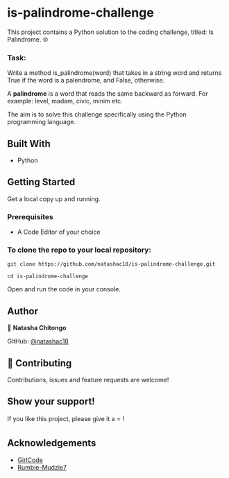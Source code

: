 # is-palindrome-challenge

This project contains a Python solution to the coding challenge, titled: Is Palindrome. :nerd_face:

###  Task:

Write a method is_palindrome(word) that takes in a string word and returns True if the word is a palendrome, and False, otherwise.

A **palindrome** is a word that reads the same backward as forward. For example: level, madam, civic, minim etc.

The aim is to solve this challenge specifically using the Python programming language.

## Built With

- Python

## Getting Started

Get a local copy up and running.

### Prerequisites
- A Code Editor of your choice

### To clone the repo to your local repository:

`git clone https://github.com/natashac18/is-palindrome-challenge.git`

`cd is-palindrome-challenge`

Open and run the code in your console.

## Author

:bust_in_silhouette: **Natasha Chitongo** 

GitHub: [@natashac18](https://github.com/natashac18)

## :handshake: Contributing

Contributions, issues and feature requests are welcome!

## Show your support! 

If you like this project, please give it a :star: !

## Acknowledgements

- [GirlCode](https://github.com/GirlCodeZA)
- [Rumbie-Mudzie7](https://github.com/Rumbie-Mudzie7)





